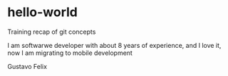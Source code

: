 # hello-world
Training recap of git concepts

I am softwarwe developer with about 8 years of experience, and I love it, now I am migrating to mobile development

Gustavo Felix
